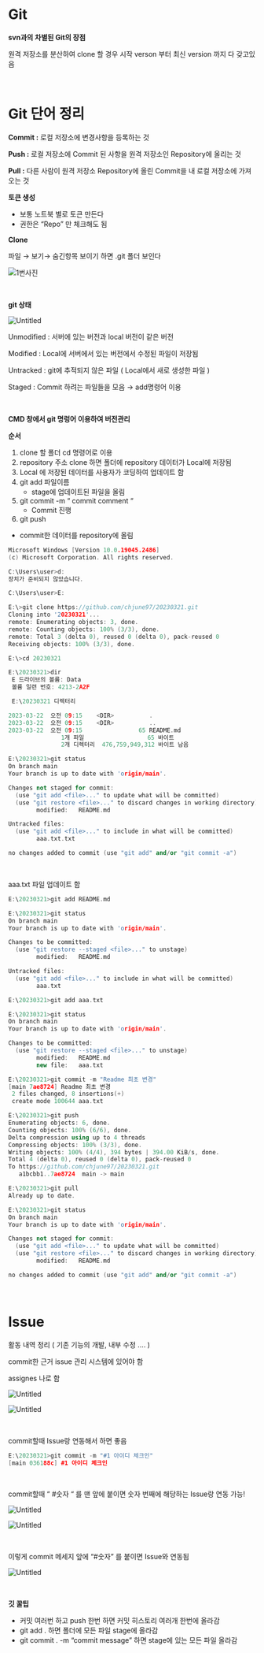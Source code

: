 # Git

**svn과의 차별된 Git의 장점**

원격 저장소를 분산하여 clone 할 경우
시작 verson 부터 최신 version 까지 다 갖고있음


<br/>


# Git 단어 정리

**Commit :** 로컬 저장소에 변경사항을 등록하는 것

**Push :** 로컬 저장소에 Commit 된 사항을 원격 저장소인 Repository에 올리는 것

**Pull :** 다른 사람이 원격 저장소 Repository에 올린 Commit을 내 로컬 저장소에 가져오는 것

**토큰 생성**

- 보통 노트북 별로 토큰 만든다
- 권한은 “Repo” 만 체크해도 됨

**Clone**

파일 → 보기→ 숨긴항목 보이기 하면 .git 폴더 보인다

![1번사진](img/git강의0.png)

<br/>



**git 상태**

![Untitled](img/git강의1.png)

Unmodified : 서버에 있는 버전과 local 버전이 같은 버전

Modified : Local에 서버에서 있는 버전에서 수정된 파일이 저장됨

Untracked : git에 추적되지 않은 파일 ( Local에서 새로 생성한 파일 ) 

Staged : Commit 하려는 파일들을 모음 → add명령어 이용

<br/>


**CMD 창에서 git 명렁어 이용하여 버전관리**

**순서**

1. clone 할 폴더 cd 명령어로 이용
2. repository 주소 clone 하면 폴더에 repository 데이터가 Local에 저장됨
3. Local 에 저장된 데이터를 사용자가 코딩하여 업데이트 함
4. git add 파일이름
    - stage에 업데이트된 파일을 올림
5. git commit -m “ commit comment “
    - Commit 진행
6. git push
- commit한 데이터를 repository에 올림

```cpp
Microsoft Windows [Version 10.0.19045.2486]
(c) Microsoft Corporation. All rights reserved.

C:\Users\user>d:
장치가 준비되지 않았습니다.

C:\Users\user>E:

E:\>git clone https://github.com/chjune97/20230321.git
Cloning into '20230321'...
remote: Enumerating objects: 3, done.
remote: Counting objects: 100% (3/3), done.
remote: Total 3 (delta 0), reused 0 (delta 0), pack-reused 0
Receiving objects: 100% (3/3), done.

E:\>cd 20230321

E:\20230321>dir
 E 드라이브의 볼륨: Data
 볼륨 일련 번호: 4213-2A2F

 E:\20230321 디렉터리

2023-03-22  오전 09:15    <DIR>          .
2023-03-22  오전 09:15    <DIR>          ..
2023-03-22  오전 09:15                65 README.md
               1개 파일                  65 바이트
               2개 디렉터리  476,759,949,312 바이트 남음

```

```cpp
E:\20230321>git status
On branch main
Your branch is up to date with 'origin/main'.

Changes not staged for commit:
  (use "git add <file>..." to update what will be committed)
  (use "git restore <file>..." to discard changes in working directory)
        modified:   README.md

Untracked files:
  (use "git add <file>..." to include in what will be committed)
        aaa.txt.txt

no changes added to commit (use "git add" and/or "git commit -a")
```


<br/>


aaa.txt 파일 업데이트 함

```cpp
E:\20230321>git add README.md

E:\20230321>git status
On branch main
Your branch is up to date with 'origin/main'.

Changes to be committed:
  (use "git restore --staged <file>..." to unstage)
        modified:   README.md

Untracked files:
  (use "git add <file>..." to include in what will be committed)
        aaa.txt

E:\20230321>git add aaa.txt

E:\20230321>git status
On branch main
Your branch is up to date with 'origin/main'.

Changes to be committed:
  (use "git restore --staged <file>..." to unstage)
        modified:   README.md
        new file:   aaa.txt

```

```cpp
E:\20230321>git commit -m "Readme 최초 변경"
[main 7ae8724] Readme 최초 변경
 2 files changed, 8 insertions(+)
 create mode 100644 aaa.txt

```

```cpp
E:\20230321>git push
Enumerating objects: 6, done.
Counting objects: 100% (6/6), done.
Delta compression using up to 4 threads
Compressing objects: 100% (3/3), done.
Writing objects: 100% (4/4), 394 bytes | 394.00 KiB/s, done.
Total 4 (delta 0), reused 0 (delta 0), pack-reused 0
To https://github.com/chjune97/20230321.git
   a1bcbb1..7ae8724  main -> main
```

```cpp
E:\20230321>git pull
Already up to date.
```

```cpp
E:\20230321>git status
On branch main
Your branch is up to date with 'origin/main'.

Changes not staged for commit:
  (use "git add <file>..." to update what will be committed)
  (use "git restore <file>..." to discard changes in working directory)
        modified:   README.md

no changes added to commit (use "git add" and/or "git commit -a")
```

<br/>


# Issue

활동 내역 정리 ( 기존 기능의 개발, 내부 수정 …. )

commit한 근거 issue 관리 시스템에 있어야 함

assignes 나로 함

![Untitled](img/git강의2.png)

![Untitled](img/git강의3.png)

<br/>



commit할때 Issue랑 연동해서 하면 좋음

```cpp
E:\20230321>git commit -m "#1 아이디 체크인"
[main 036188c] #1 아이디 체크인
```


<br/>



commit할때 “ #숫자 “ 를 맨 앞에 붙이면 숫자 번째에 해당하는 Issue랑 연동 가능!

![Untitled](img/git강의4.png)

![Untitled](img/git강의5.png)


<br/>



이렇게 commit 메세지 앞에 “#숫자” 를 붙이면 Issue와 연동됨

![Untitled](img/git강의6.png)


<br/>



**깃 꿀팁**

- 커밋 여러번 하고 push 한번 하면 커밋 히스토리 여러개 한번에 올라감
- git add . 하면 폴더에 모든 파일 stage에 올라감
- git commit . -m “commit message” 하면 stage에 있는 모든 파일 올라감